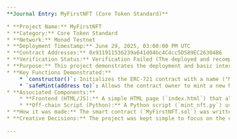 ```yaml
---
**Journal Entry: MyFirstNFT (Core Token Standard)**

* **Project Name:** MyFirstNFT
* **Category:** Core Token Standard
* **Network:** Monad Testnet
* **Deployment Timestamp:** June 29, 2025, 03:00:00 PM UTC
* **Contract Addresses:** 0x931911536239a641d04bc4C4cc5D589EC26304B6
* **Verification Status:** Verification Failed (The deployed and recompiled bytecode don't match, and error decoding response body from Sourcify API.)
* **Purpose:** This project demonstrates the deployment and basic interaction with an ERC-721 compliant Non-Fungible Token (NFT) contract. It showcases how to create a unique digital asset on the Monad Testnet, with ownership managed by the contract deployer.
* **Key Functions Demonstrated:**
    * `constructor()`: Initializes the ERC-721 contract with a name ("MyFirstNFT") and symbol ("MFN").
    * `safeMint(address to)`: Allows the contract owner to mint a new NFT and assign it to a specified recipient address. It uses OpenZeppelin's `Counters` library to manage unique token IDs.
* **Associated Components:**
    * **Frontend (HTML/JS):** A simple HTML page (`index.html`) that allows users to connect their MetaMask wallet, view the NFT contract's name and symbol, and mint new NFTs by providing a recipient address. It uses Ethers.js for Web3 interaction.
    * **Off-chain Script (Python):** A Python script (`mint_nft.py`) using `web3.py` to programmatically connect to the Monad Testnet, retrieve contract details (name, symbol), and mint an NFT to a specified address. This demonstrates off-chain interaction with the deployed smart contract.
* **How it was made:** The smart contract (`MyFirstNFT.sol`) was written in Solidity, inheriting from OpenZeppelin's `ERC721` and `Ownable` contracts for standard compliance and access control. It was compiled and deployed to the Monad Testnet using Hardhat. The deployment script (`scripts/deploy_nft.js`) was modified to correctly deploy the contract. Foundry's `forge verify-contract` was used to attempt verification on Sourcify, though it encountered issues. A basic HTML/JavaScript frontend (`index.html`) was created to provide a user interface for interaction, and a Python script (`mint_nft.py`) was developed for off-chain programmatic interaction.
* **Creative Decisions:** The project was kept simple to focus on the core concepts of ERC-721 NFT creation and basic interaction. The `safeMint` function was restricted to `onlyOwner` to illustrate a common access control pattern for initial NFT minting. The frontend and off-chain script were designed to be minimal but functional, demonstrating how to connect to the blockchain, read contract data, and send transactions. The use of OpenZeppelin contracts ensures adherence to best practices and security standards.

---
```

